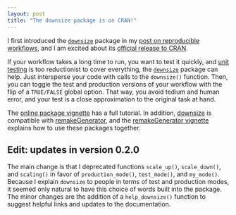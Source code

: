 ```yaml
---
layout: post
title: "The downsize package is on CRAN!"
---
```


<p>
I first introduced the <a href="http://wlandau.github.io/downsize"><code>downsize</code></a> package in my <a href="http://wlandau.github.io/2016/06/14/workflow/">post on reproducible workflows</a>, and I am excited about its <a href="https://CRAN.R-project.org/package=downsize">official release to CRAN</a>.
</p>

<p>
If your workflow takes a long time to run, you want to test it quickly, and <a href="https://www.r-bloggers.com/unit-testing-with-r/">unit testing</a> is too reductionist to cover everything, the <a href="http://wlandau.github.io/downsize"><code>downsize</code></a> package can help. Just intersperse your code with calls to the <code>downsize()</code> function. Then, you can toggle the test and production versions of your workflow with the flip of a <code>TRUE/FALSE</code> global option. That way, you avoid tedium and human error, and your test is a close approximation to the original task at hand.
</p>

<p>
The <a href="http://wlandau.github.io/downsize/articles/downsize.html">online package vignette</a> has a full tutorial. In addition, <a href="http://wlandau.github.io/downsize">downsize</a> is compatible with <a href="http://wlandau.github.io/remakeGenerator">remakeGenerator</a>, and the <a href="http://wlandau.github.io/remakeGenerator/articles/remakeGenerator">remakeGenerator vignette</a> explains how to use these packages together.
</p>

<h2>Edit: updates in version 0.2.0</h2>

The main change is that I deprecated functions <code>scale_up()</code>, <code>scale_down()</code>, and <code>scaling()</code> in favor of <code>production_mode()</code>, <code>test_mode()</code>, and <code>my_mode()</code>. Because I explain <code>downsize</code> to people in terms of test and production modes, it seemed only natural to have this choice of words built into the package. The minor changes are the addition of a <code>help_downsize()</code> function to suggest helpful links and updates to the documentation.
